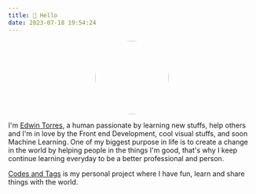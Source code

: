 ```yaml
---
title: 👋 Hello
date: 2023-07-18 19:54:24
---
```


<div style="width:100%; text-align:center">
  <img src="https://media.licdn.com/dms/image/C5603AQGPHNBZbhb3uA/profile-displayphoto-shrink_400_400/0/1654718787328?e=1695254400&v=beta&t=kb7cjNa7i5DfpIPT27slp5KjrbzsIlPWlbjY2MS2uDA" style="width:150px;border-radius:50%;"/>
</div>

I'm [Edwin Torres](https://www.linkedin.com/in/edwintorresdeveloper/), a human passionate by learning new stuffs, help others and I'm in love by the Front end Development, cool visual stuffs, and soon Machine Learning. One of my biggest purpose in life is to create a change in the world by helping people in the things I'm good, that's why I keep continue learning everyday to be a better professional and person.

[Codes and Tags](https://codesandtags.org) is my personal project where I have fun, learn and share things with the world.
